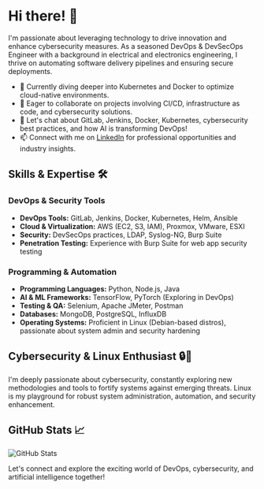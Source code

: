 <!--
**Resinder/Resinder** is a ✨ _special_ ✨ repository because its `README.md` (this file) appears on your GitHub profile.

Here are some ideas to get you started:

## Hi there 👋

- 🔭 I’m currently working on ...
- 🌱 I’m currently learning ...
- 👯 I’m looking to collaborate on ...
- 🤔 I’m looking for help with ...
- 💬 Ask me about ...
- 📫 How to reach me: ...
- 😄 Pronouns: ...
- ⚡ Fun fact: ...
-->

# Hi there! 👋

I'm passionate about leveraging technology to drive innovation and enhance cybersecurity measures. As a seasoned DevOps & DevSecOps Engineer with a background in electrical and electronics engineering, I thrive on automating software delivery pipelines and ensuring secure deployments.

- 🌱 Currently diving deeper into Kubernetes and Docker to optimize cloud-native environments.
- 👯 Eager to collaborate on projects involving CI/CD, infrastructure as code, and cybersecurity solutions.
- 💬 Let's chat about GitLab, Jenkins, Docker, Kubernetes, cybersecurity best practices, and how AI is transforming DevOps!
- 📫 Connect with me on [LinkedIn](https://www.linkedin.com/in/utkans) for professional opportunities and industry insights.

## Skills & Expertise 🛠️

### DevOps & Security Tools

- **DevOps Tools:** GitLab, Jenkins, Docker, Kubernetes, Helm, Ansible
- **Cloud & Virtualization:** AWS (EC2, S3, IAM), Proxmox, VMware, ESXI
- **Security:** DevSecOps practices, LDAP, Syslog-NG, Burp Suite
- **Penetration Testing:** Experience with Burp Suite for web app security testing

### Programming & Automation

- **Programming Languages:** Python, Node.js, Java
- **AI & ML Frameworks:** TensorFlow, PyTorch (Exploring in DevOps)
- **Testing & QA:** Selenium, Apache JMeter, Postman
- **Databases:** MongoDB, PostgreSQL, InfluxDB
- **Operating Systems:** Proficient in Linux (Debian-based distros), passionate about system admin and security hardening

## Cybersecurity & Linux Enthusiast 🔒🐧

I'm deeply passionate about cybersecurity, constantly exploring new methodologies and tools to fortify systems against emerging threats. Linux is my playground for robust system administration, automation, and security enhancement.

## GitHub Stats 📈

![GitHub Stats](https://github-readme-stats.vercel.app/api?username=resinder&show_icons=true&theme=dark)

Let's connect and explore the exciting world of DevOps, cybersecurity, and artificial intelligence together!
